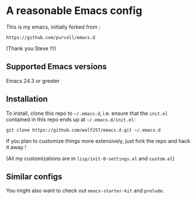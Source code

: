 
# A reasonable Emacs config

This is my emacs, initially forked from :

```
https://github.com/purcell/emacs.d
```

(Thank you Steve !!!)

## Supported Emacs versions

Emacs 24.3 or greater

## Installation

To install, clone this repo to `~/.emacs.d`, i.e. ensure that the
`init.el` contained in this repo ends up at `~/.emacs.d/init.el`:

```
git clone https://github.com/wolf257/emacs.d.git ~/.emacs.d
```

If you plan to customize things more extensively, just fork the repo and hack it away !

(All my customizations are in `lisp/init-0-settings.el` and `custom.el`)

## Similar configs

You might also want to check out `emacs-starter-kit` and `prelude`.
